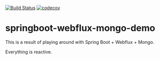 [![Build Status](https://travis-ci.org/rpuch/springboot-webflux-mongo-demo.svg?branch=master)](https://travis-ci.org/rpuch/springboot-webflux-mongo-demo)
[![codecov](https://codecov.io/gh/rpuch/springboot-webflux-mongo-demo/branch/master/graph/badge.svg)](https://codecov.io/gh/rpuch/springboot-webflux-mongo-demo)

# springboot-webflux-mongo-demo

This is a result of playing around with Spring Boot + Webflux + Mongo.

Everything is reactive.
